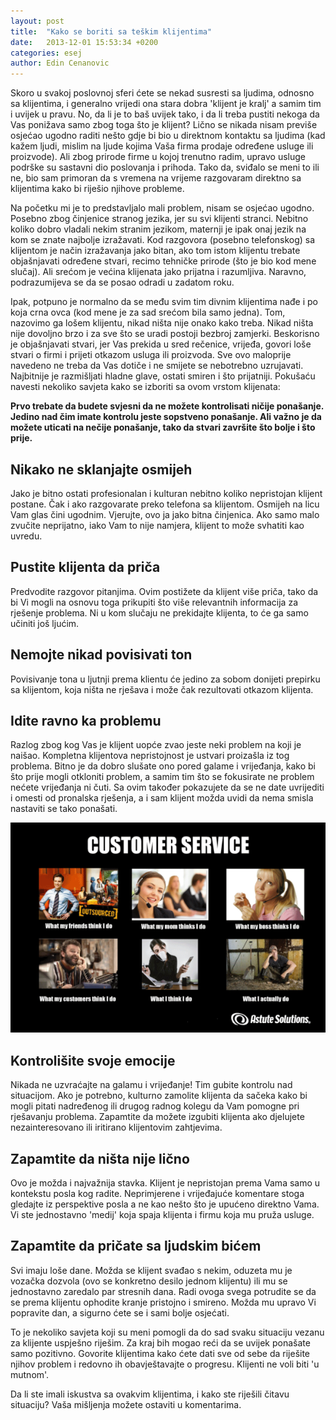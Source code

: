 ```yaml
---
layout: post
title:  "Kako se boriti sa teškim klijentima"
date:   2013-12-01 15:53:34 +0200
categories: esej
author: Edin Cenanovic
---
```

Skoro u svakoj poslovnoj sferi ćete se nekad susresti sa ljudima, odnosno sa klijentima, i generalno vrijedi ona stara dobra 'klijent je kralj' a samim tim i uvijek u pravu. No, da li je to baš uvijek tako, i da li treba pustiti nekoga da Vas ponižava samo zbog toga što je klijent? Lično se nikada nisam previše osjećao ugodno raditi nešto gdje bi bio u direktnom kontaktu sa ljudima (kad kažem ljudi, mislim na ljude kojima Vaša firma prodaje određene usluge ili proizvode). Ali zbog prirode firme u kojoj trenutno radim, upravo usluge podrške su sastavni dio poslovanja i prihoda. Tako da, sviđalo se meni to ili ne, bio sam primoran da s vremena na vrijeme razgovaram direktno sa klijentima kako bi riješio njihove probleme.

Na početku mi je to predstavljalo mali problem, nisam se osjećao ugodno. Posebno zbog činjenice stranog jezika, jer su svi klijenti stranci. Nebitno koliko dobro vladali nekim stranim jezikom, maternji je ipak onaj jezik na kom se znate najbolje izražavati. Kod razgovora (posebno telefonskog) sa klijentom je način izražavanja jako bitan, ako tom istom klijentu trebate objašnjavati određene stvari, recimo tehničke prirode (što je bio kod mene slučaj). Ali srećom je većina klijenata jako prijatna i razumljiva. Naravno, podrazumijeva se da se posao odradi u zadatom roku.

Ipak, potpuno je normalno da se među svim tim divnim klijentima nađe i po koja crna ovca (kod mene je za sad srećom bila samo jedna). Tom, nazovimo ga lošem klijentu, nikad ništa nije onako kako treba. Nikad ništa nije dovoljno brzo i za sve što se uradi postoji bezbroj zamjerki. Beskorisno je objašnjavati stvari, jer Vas prekida u sred rečenice, vrijeđa, govori loše stvari o firmi i prijeti otkazom usluga ili proizvoda. Sve ovo maloprije navedeno ne treba da Vas dotiče i ne smijete se nebotrebno uzrujavati. Najbitnije je razmišljati hladne glave, ostati smiren i što prijatniji. Pokušaću navesti nekoliko savjeta kako se izboriti sa ovom vrstom klijenata:

**Prvo trebate da budete svjesni da ne možete kontrolisati ničije ponašanje. Jedino nad čim imate kontrolu jeste sopstveno ponašanje. Ali važno je da možete uticati na nečije ponašanje, tako da stvari završite što bolje i što prije.**

## Nikako ne sklanjajte osmijeh
Jako je bitno ostati profesionalan i kulturan nebitno koliko nepristojan klijent postane. Čak i ako razgovarate preko telefona sa klijentom. Osmijeh na licu Vam glas čini ugodnim. Vjerujte, ovo ja jako bitna činjenica. Ako samo malo zvučite neprijatno, iako Vam to nije namjera, klijent to može svhatiti kao uvredu.

## Pustite klijenta da priča
Predvodite razgovor pitanjima. Ovim postižete da klijent više priča, tako da bi Vi mogli na osnovu toga prikupiti što više relevantnih informacija za rješenje problema. Ni u kom slučaju ne prekidajte klijenta, to će ga samo učiniti još ljućim.

## Nemojte nikad povisivati ton
Povisivanje tona u ljutnji prema klientu će jedino za sobom donijeti prepirku sa klijentom, koja ništa ne rješava i može čak rezultovati otkazom klijenta.

## Idite ravno ka problemu
Razlog zbog kog Vas je klijent uopće zvao jeste neki problem na koji je naišao. Kompletna klijentova nepristojnost je ustvari proizašla iz tog problema. Bitno je da dobro slušate ono pored galame i vrijeđanja, kako bi što prije mogli otkloniti problem, a samim tim što se fokusirate ne problem nećete vrijeđanja ni čuti. Sa ovim također pokazujete da se ne date uvrijediti i omesti od pronalska rješenja, a i sam klijent možda uvidi da nema smisla nastaviti se tako ponašati.

<img src="/assets/klijenti_1.png" width="600" />

## Kontrolišite svoje emocije
Nikada ne uzvraćajte na galamu i vrijeđanje! Tim gubite kontrolu nad situacijom. Ako je potrebno, kulturno zamolite klijenta da sačeka kako bi mogli pitati nadređenog ili drugog radnog kolegu da Vam pomogne pri rješavanju problema. Zapamtite da možete izgubiti klijenta ako djelujete nezainteresovano ili iritirano klijentovim zahtjevima.

## Zapamtite da ništa nije lično
Ovo je možda i najvažnija stavka. Klijent je nepristojan prema Vama samo u kontekstu posla kog radite. Neprimjerene i vrijeđajuće komentare stoga gledajte iz perspektive posla a ne kao nešto što je upućeno direktno Vama. Vi ste jednostavno 'medij' koja spaja klijenta i firmu koja mu pruža usluge.

## Zapamtite da pričate sa ljudskim bićem
Svi imaju loše dane. Možda se klijent svađao s nekim, oduzeta mu je vozačka dozvola (ovo se konkretno desilo jednom klijentu) ili mu se jednostavno zaredalo par stresnih dana. Radi ovoga svega potrudite se da se prema klijentu ophodite kranje pristojno i smireno. Možda mu upravo Vi popravite dan, a sigurno ćete se i sami bolje osjećati.

To je nekoliko savjeta koji su meni pomogli da do sad svaku situaciju vezanu za klijente uspješno riješim. Za kraj bih mogao reći da se uvijek ponašate samo pozitivno. Govorite klijentima kako ćete dati sve od sebe da riješite njihov problem i redovno ih obavještavajte o progresu. Klijenti ne voli biti 'u mutnom'.

Da li ste imali iskustva sa ovakvim klijentima, i kako ste riješili čitavu situaciju? Vaša mišljenja možete ostaviti u komentarima.
